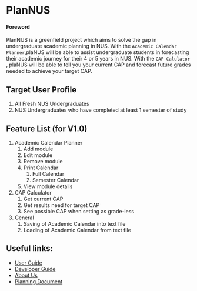 # PlanNUS

#### Foreword

PlanNUS is a greenfield project which aims to solve the gap in undergraduate academic planning in NUS.
With the `Academic Calendar Planner`,plaNUS will be able to assist undergraduate students in forecasting their academic journey for their 4 or 5 years in NUS.
With the `CAP Calulator` , plaNUS will be able to tell you your current CAP and forecast future grades needed to achieve your target CAP.

## Target User Profile

1. All Fresh NUS Undergraduates
1. NUS Undergraduates who have completed at least 1 semester of study

## Feature List (for V1.0)

1. Academic Calendar Planner
    1. Add module
    1. Edit module
    1. Remove module
    1. Print Calendar
        1. Full Calendar
        1. Semester Calendar
    1. View module details
1. CAP Calculator
    1. Get current CAP
    1. Get results need for target CAP
    1. See possible CAP when setting as grade-less
1. General
    1. Saving of Academic Calendar into text file
    1. Loading of Academic Calendar from text file

## Useful links:
* [User Guide](https://ay2021s1-cs2113t-f12-1.github.io/tp/UserGuide.html "User Guide")
* [Developer Guide](https://ay2021s1-cs2113t-f12-1.github.io/tp/DeveloperGuide.html "Developer Guide")
* [About Us](https://ay2021s1-cs2113t-f12-1.github.io/tp/AboutUs.html "About Us")
* [Planning Document](https://docs.google.com/document/d/1ikOD_2NS2qUSGtQJpqbVWX7g5mAFV6_jxhiAlka_SSs/edit?usp=sharing "Collaborative Document")
